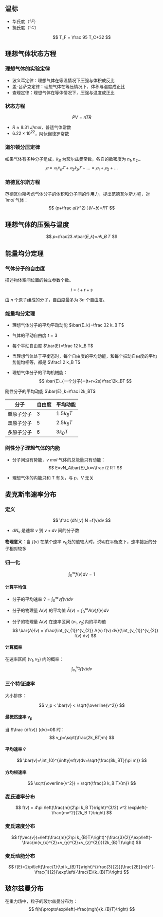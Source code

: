 ## 温标

- 华氏度（$°F$）
- 摄氏度（$°C$）

$$
T_F = \frac 95 T_C+32
$$

## 理想气体状态方程

### 理想气体的实验定律

- 波义耳定律：理想气体在等温情况下压强与体积成反比
- 盖-吕萨克定律：理想气体在等压情况下，体积与温度成正比
- 查理定律：理想气体在等体情况下，压强与温度成正比

### 状态方程

$$
PV = nTR
$$

- $R \approx 8.31~J/mol$​，普适气体常数
- $6.22 \times 10^{22}$，阿伏伽德罗常数

### 道尔顿分压定律

如果气体有多种分子组成，$k_B$ 为玻尔兹曼常数，各自的数密度为 $n_1,n_2\dots$
$$
𝑝=𝑛_1 𝑘_𝐵 𝑇+𝑛_2 𝑘_𝐵 𝑇+...=𝑝_1+𝑝_2+...
$$

### 范德瓦尔斯方程

范德瓦尔斯考虑气体分子的体积和分子间的作用力，提出范德瓦尔斯方程，对 $1mol$ 气体：
$$
(𝑝+\frac 𝑎{𝑉^2} )(𝑉−𝑏)=𝑅𝑇
$$

## 理想气体的压强与温度

$$
𝑝=\frac23 𝑛\bar{𝐸_𝑘}=𝑛𝑘_𝐵 𝑇
$$

## 能量均分定理

### 气体分子的自由度

描述物体空间位置的独立参数个数。

$$
i=t+r+s
$$

由 $n$ 个原子组成的分子，自由度最多为 $3n$ 个自由度。

### 能量均分定理

- 理想气体分子的平均平动动能 $\bar{E_k}=\frac 32 k_B T$​

- 气体的平动自由度 $t=3$

- 每个平动自由度 $\bar{E}=\frac 12 k_B T$

- 当理想气体处于平衡态时，每个自由度的平均动能，和每个振动自由度的平均势能均相等，都是 $\frac1 2 k_B T$​

- 理想气体分子的平均机械能：
  $$
  \bar{E}_{一个分子}=(t+r+2s)\frac12k_BT
  $$
  

刚性分子的平均动能 $\bar{E}_k=\frac i2k_BT$

| 分子       | 自由度 | 平均动能  |
| ---------- | ------ | --------- |
| 单原子分子 | 3      | $1.5k_BT$ |
| 双原子分子 | 5      | $2.5k_BT$ |
| 多原子分子 | 6      | $3k_BT$   |

### 刚性分子理想气体的内能

- 分子间没有势能，$v~mol$ 气体的总能量只有动能：
  $$
  E=vN_A\bar{E}_k=v\frac i2 RT
  $$

- 理想气体的内能只和 T 有关，与 p、V 无关

## 麦克斯韦速率分布

### 定义

$$
\frac {dN_v} N =f(v)dv
$$

- $dN_v$ 是速率 $v$ 到 $v+dv$ 间的分子数

**物理意义**：当 $f(v)$ 在某个速率 $v_0$​ 处的值较大时，说明在平衡态下，速率接近的分子相对较多

### 归一化

$$
\int_0^{\infty} f(v)dv = 1
$$

#### 计算平均值

- 分子的平均速率 $\bar{v}=\int_0^{\infty} vf(v)dv$

- 分子的物理量 A(v) 的平均值 $\bar{A}(v)=\int_0^{\infty}A(v)f(v)dv$

- 分子的物理量 A(v) 在速率区间 $(v_1,v_2)$​ 内的平均值
  $$
  \bar{A}(v) = \frac{\int_{v_{1}}^{v_{2}} A(v) f(v) dv}{\int_{v_{1}}^{v_{2}} f(v) dv}
  $$

#### 计算概率

在速率区间 $(v_1,v_2)$ 内的概率：
$$
\int_{v_1}^{v_2}f(v)dv
$$

### 三个特征速率

大小排序：

$$
v_p < \bar{v} < \sqrt{\overline{v^2}}
$$

#### 最概然速率 $v_p$​

当 $\frac {df(v)} {dv}=0$ 时：
$$
v_p=\sqrt{\frac{2k_BT}m}
$$

#### 平均速率 $\bar{v}$​

$$
\bar{v}=\int_{0}^{\infty}vf(v)dv=\sqrt{\frac{8k_BT}{\pi m}}
$$

#### 方均根速率

$$
\sqrt{\overline{v^2}} = \sqrt{\frac{3 k_B T}{m}}
$$

### 麦氏速率分布

$$
f(v) = 4\pi \left(\frac{m}{2\pi k_B T}\right)^{3/2} v^2 \exp\left(-\frac{mv^2}{2k_B T}\right)
$$

### 麦氏速度分布

$$
f(\vec{v})=\left(\frac{m}{2\pi k_{B}T}\right)^{\frac{3}{2}}\exp\left(-\frac{m(v_{x}^{2}+v_{y}^{2}+v_{z}^{2})}{2k_{B}T}\right)
$$

### 麦氏动能分布

$$
f(E)=2\pi\left(\frac{1}{\pi k_{B}T}\right)^{\frac{3}{2}}(\frac{2E}{m})^{-\frac{1}{2}}\exp\left(-\frac{E}{k_{B}T}\right)
$$

## 玻尔兹曼分布

在重力场中，粒子的玻尔兹曼分布为：
$$
f(h)\propto\exp\left(-\frac{mgh}{k_{B}T}\right)
$$
